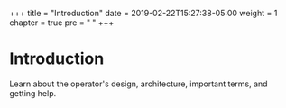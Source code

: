 +++
title = "Introduction"
date = 2019-02-22T15:27:38-05:00
weight = 1
chapter = true
pre = "<b> </b>"
+++



# Introduction

Learn about the operator's design, architecture, important terms, and getting help.
